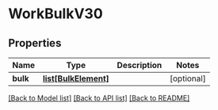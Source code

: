 # WorkBulkV30

## Properties
Name | Type | Description | Notes
------------ | ------------- | ------------- | -------------
**bulk** | [**list[BulkElement]**](BulkElement.md) |  | [optional] 

[[Back to Model list]](../README.md#documentation-for-models) [[Back to API list]](../README.md#documentation-for-api-endpoints) [[Back to README]](../README.md)

